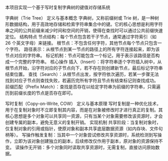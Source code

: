 本项目实现一个基于写时复制字典树的键值对存储系统

字典树（Trie Tree）
定义与基本概念
字典树，又称前缀树或 Trie 树，是一种树形数据结构，用于高效地存储和检索字符串集合中的键。它的核心思想是利用字符串之间的公共前缀来减少时间和空间的开销，使得在查找时可以通过公共前缀快速定位。
结构特点
节点结构：每个节点包含若干子节点，通常通过字符索引（如 26 个英文字母）来链接。
根节点：不包含任何字符，其他节点每个节点只包含一个字符。
路径表示：从根节点到某一节点的路径上的所有字符连接起来，即为该节点对应的字符串。
标记机制：节点可能包含一个标记，用于表示该路径是否构成一个完整的字符串。
核心操作
插入（Insert）：将字符串逐个字符插入树中，从根节点开始，沿字符对应的子节点向下，若不存在则创建新节点，最后标记字符串结束位置。
查找（Search）：从根节点出发，按字符依次遍历，若某一步骤无法找到对应子节点则查找失败，若遍历完所有字符且节点有结束标记则查找成功。
前缀匹配（Prefix Match）：查找是否存在以给定字符串为前缀的字符串，只需遍历到前缀长度的节点是否存在即可。

写时复制（Copy-on-Write, COW）
定义与基本原理
写时复制是一种优化技术，用于在复制对象时不立即复制其内容，而是在对象被修改时才进行真正的复制。其核心思想是多个对象可以共享同一资源，只有当某个对象需要修改该资源时，才会创建专属的副本，避免无意义的复制开销。
实现机制
共享阶段：当复制对象时，仅复制对象的引用或指针，使原对象和副本共享底层数据资源（如内存块、文件句柄等）。
写操作触发复制：当其中一个对象尝试修改共享资源时，系统检测到写操作，立即为该对象创建独立的副本，后续修改仅作用于副本，原对象的资源保持不变。
读操作无开销：多个对象同时读取共享资源时，无需复制，直接访问原始数据。
